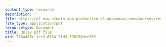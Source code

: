 ```yaml
---
content_type: resource
description: ''
file: https://ol-ocw-studio-app-production.s3.amazonaws.com/courses/res-tll-004-stem-concept-videos-fall-2013/776a468c1cc967042fd3590150dee209_FXWZr3mscUo.pdf
file_type: application/pdf
resourcetype: Document
title: 3play pdf file
uid: 776a468c-1cc9-6704-2fd3-590150dee209
---
```

